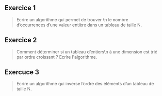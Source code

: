 ## Exercice 1

> Ecrire un algorithme qui permet de trouver \n le nombre d’occurrences d’une valeur entière dans un tableau de taille N.


## Exercice 2

>Comment déterminer si un tableau d’entiers\n à une dimension est trié par ordre croissant ? Ecrire l'algorithme.


## Exercuce 3

> Ecrire un algorithme qui inverse l’ordre des éléments d’un tableau de taille N.


